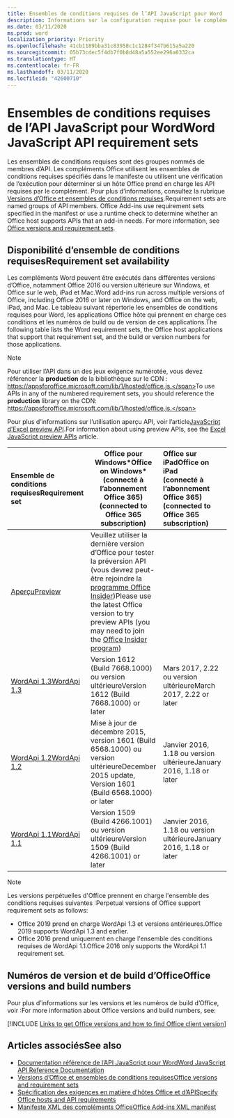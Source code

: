 ```yaml
---
title: Ensembles de conditions requises de l’API JavaScript pour Word
description: Informations sur la configuration requise pour le complément Office sur les builds Word
ms.date: 03/11/2020
ms.prod: word
localization_priority: Priority
ms.openlocfilehash: 41cb1189bba31c83958c1c1284f347b615a5a220
ms.sourcegitcommit: 05b73cdec5f4db7f0b8d48a5a552ee296a0332ca
ms.translationtype: HT
ms.contentlocale: fr-FR
ms.lasthandoff: 03/11/2020
ms.locfileid: "42600710"
---
```

# <a name="word-javascript-api-requirement-sets"></a><span data-ttu-id="8bf8f-103">Ensembles de conditions requises de l’API JavaScript pour Word</span><span class="sxs-lookup"><span data-stu-id="8bf8f-103">Word JavaScript API requirement sets</span></span>

<span data-ttu-id="8bf8f-p101">Les ensembles de conditions requises sont des groupes nommés de membres d’API. Les compléments Office utilisent les ensembles de conditions requises spécifiés dans le manifeste ou utilisent une vérification de l’exécution pour déterminer si un hôte Office prend en charge les API requises par le complément. Pour plus d’informations, consultez la rubrique [Versions d’Office et ensembles de conditions requises](../../develop/office-versions-and-requirement-sets.md).</span><span class="sxs-lookup"><span data-stu-id="8bf8f-p101">Requirement sets are named groups of API members. Office Add-ins use requirement sets specified in the manifest or use a runtime check to determine whether an Office host supports APIs that an add-in needs. For more information, see [Office versions and requirement sets](../../develop/office-versions-and-requirement-sets.md).</span></span>

## <a name="requirement-set-availability"></a><span data-ttu-id="8bf8f-107">Disponibilité d’ensemble de conditions requises</span><span class="sxs-lookup"><span data-stu-id="8bf8f-107">Requirement set availability</span></span>

<span data-ttu-id="8bf8f-108">Les compléments Word peuvent être exécutés dans différentes versions d’Office, notamment Office 2016 ou version ultérieure sur Windows, et Office sur le web, iPad et Mac.</span><span class="sxs-lookup"><span data-stu-id="8bf8f-108">Word add-ins run across multiple versions of Office, including Office 2016 or later on Windows, and Office on the web, iPad, and Mac.</span></span> <span data-ttu-id="8bf8f-109">Le tableau suivant répertorie les ensembles de conditions requises pour Word, les applications Office hôte qui prennent en charge ces conditions et les numéros de build ou de version de ces applications.</span><span class="sxs-lookup"><span data-stu-id="8bf8f-109">The following table lists the Word requirement sets, the Office host applications that support that requirement set, and the build or version numbers for those applications.</span></span>

> [!NOTE]
> <span data-ttu-id="8bf8f-110">Pour utiliser l’API dans un des jeux exigence numérotée, vous devez référencer la **production** de la bibliothèque sur le CDN : https://appsforoffice.microsoft.com/lib/1/hosted/office.js.</span><span class="sxs-lookup"><span data-stu-id="8bf8f-110">To use APIs in any of the numbered requirement sets, you should reference the **production** library on the CDN: https://appsforoffice.microsoft.com/lib/1/hosted/office.js.</span></span>
>
> <span data-ttu-id="8bf8f-111">Pour plus d’informations sur l’utilisation aperçu API, voir l’article[JavaScript d’Excel preview API](word-preview-apis.md).</span><span class="sxs-lookup"><span data-stu-id="8bf8f-111">For information about using preview APIs, see the [Excel JavaScript preview APIs](word-preview-apis.md) article.</span></span>

|  <span data-ttu-id="8bf8f-112">Ensemble de conditions requises</span><span class="sxs-lookup"><span data-stu-id="8bf8f-112">Requirement set</span></span>  |   <span data-ttu-id="8bf8f-113">Office pour Windows\*</span><span class="sxs-lookup"><span data-stu-id="8bf8f-113">Office on Windows\*</span></span><br><span data-ttu-id="8bf8f-114">(connecté à l’abonnement Office 365)</span><span class="sxs-lookup"><span data-stu-id="8bf8f-114">(connected to Office 365 subscription)</span></span>  |  <span data-ttu-id="8bf8f-115">Office sur iPad</span><span class="sxs-lookup"><span data-stu-id="8bf8f-115">Office on iPad</span></span><br><span data-ttu-id="8bf8f-116">(connecté à l’abonnement Office 365)</span><span class="sxs-lookup"><span data-stu-id="8bf8f-116">(connected to Office 365 subscription)</span></span>  |  <span data-ttu-id="8bf8f-117">Office sur Mac</span><span class="sxs-lookup"><span data-stu-id="8bf8f-117">Office on Mac</span></span><br><span data-ttu-id="8bf8f-118">(connecté à l’abonnement Office 365)</span><span class="sxs-lookup"><span data-stu-id="8bf8f-118">(connected to Office 365 subscription)</span></span>  | <span data-ttu-id="8bf8f-119">Office sur le web</span><span class="sxs-lookup"><span data-stu-id="8bf8f-119">Office on the web</span></span>  |
|:-----|-----|:-----|:-----|:-----|
| [<span data-ttu-id="8bf8f-120">Aperçu</span><span class="sxs-lookup"><span data-stu-id="8bf8f-120">Preview</span></span>](word-preview-apis.md) | <span data-ttu-id="8bf8f-121">Veuillez utiliser la dernière version d’Office pour tester la préversion API (vous devrez peut-être rejoindre la [programme Office Insider](https://products.office.com/office-insider))</span><span class="sxs-lookup"><span data-stu-id="8bf8f-121">Please use the latest Office version to try preview APIs (you may need to join the [Office Insider program](https://products.office.com/office-insider))</span></span> |
| [<span data-ttu-id="8bf8f-122">WordApi 1.3</span><span class="sxs-lookup"><span data-stu-id="8bf8f-122">WordApi 1.3</span></span>](word-api-1-3-requirement-set.md) | <span data-ttu-id="8bf8f-123">Version 1612 (Build 7668.1000) ou version ultérieure</span><span class="sxs-lookup"><span data-stu-id="8bf8f-123">Version 1612 (Build 7668.1000) or later</span></span>| <span data-ttu-id="8bf8f-124">Mars 2017, 2.22 ou version ultérieure</span><span class="sxs-lookup"><span data-stu-id="8bf8f-124">March 2017, 2.22 or later</span></span> | <span data-ttu-id="8bf8f-125">Mars 2017, 15.32 ou version ultérieure</span><span class="sxs-lookup"><span data-stu-id="8bf8f-125">March 2017, 15.32 or later</span></span>| <span data-ttu-id="8bf8f-126">Mars 2017</span><span class="sxs-lookup"><span data-stu-id="8bf8f-126">March 2017</span></span> |
| [<span data-ttu-id="8bf8f-127">WordApi 1.2</span><span class="sxs-lookup"><span data-stu-id="8bf8f-127">WordApi 1.2</span></span>](word-api-1-2-requirement-set.md) | <span data-ttu-id="8bf8f-128">Mise à jour de décembre 2015, version 1601 (Build 6568.1000) ou version ultérieure</span><span class="sxs-lookup"><span data-stu-id="8bf8f-128">December 2015 update, Version 1601 (Build 6568.1000) or later</span></span> | <span data-ttu-id="8bf8f-129">Janvier 2016, 1.18 ou version ultérieure</span><span class="sxs-lookup"><span data-stu-id="8bf8f-129">January 2016, 1.18 or later</span></span> | <span data-ttu-id="8bf8f-130">Janvier 2016, 15.19 ou version ultérieure</span><span class="sxs-lookup"><span data-stu-id="8bf8f-130">January 2016, 15.19 or later</span></span>| <span data-ttu-id="8bf8f-131">Septembre 2016</span><span class="sxs-lookup"><span data-stu-id="8bf8f-131">September 2016</span></span> |
| [<span data-ttu-id="8bf8f-132">WordApi 1.1</span><span class="sxs-lookup"><span data-stu-id="8bf8f-132">WordApi 1.1</span></span>](word-api-1-1-requirement-set.md) | <span data-ttu-id="8bf8f-133">Version 1509 (Build 4266.1001) ou version ultérieure</span><span class="sxs-lookup"><span data-stu-id="8bf8f-133">Version 1509 (Build 4266.1001) or later</span></span>| <span data-ttu-id="8bf8f-134">Janvier 2016, 1.18 ou version ultérieure</span><span class="sxs-lookup"><span data-stu-id="8bf8f-134">January 2016, 1.18 or later</span></span> | <span data-ttu-id="8bf8f-135">Janvier 2016, 15.19 ou version ultérieure</span><span class="sxs-lookup"><span data-stu-id="8bf8f-135">January 2016, 15.19 or later</span></span>| <span data-ttu-id="8bf8f-136">Septembre 2016</span><span class="sxs-lookup"><span data-stu-id="8bf8f-136">September 2016</span></span> |

> [!NOTE]
> <span data-ttu-id="8bf8f-137">Les versions perpétuelles d'Office prennent en charge l'ensemble des conditions requises suivantes :</span><span class="sxs-lookup"><span data-stu-id="8bf8f-137">Perpetual versions of Office support requirement sets as follows:</span></span>
>
> - <span data-ttu-id="8bf8f-138">Office 2019 prend en charge WordApi 1.3 et versions antérieures.</span><span class="sxs-lookup"><span data-stu-id="8bf8f-138">Office 2019 supports WordApi 1.3 and earlier.</span></span>
> - <span data-ttu-id="8bf8f-139">Office 2016 prend uniquement en charge l'ensemble des conditions requises de WordApi 1.1.</span><span class="sxs-lookup"><span data-stu-id="8bf8f-139">Office 2016 only supports the WordApi 1.1 requirement set.</span></span>

## <a name="office-versions-and-build-numbers"></a><span data-ttu-id="8bf8f-140">Numéros de version et de build d’Office</span><span class="sxs-lookup"><span data-stu-id="8bf8f-140">Office versions and build numbers</span></span>

<span data-ttu-id="8bf8f-141">Pour plus d’informations sur les versions et les numéros de build d’Office, voir :</span><span class="sxs-lookup"><span data-stu-id="8bf8f-141">For more information about Office versions and build numbers, see:</span></span>

[!INCLUDE [Links to get Office versions and how to find Office client version](../../includes/links-get-office-versions-builds.md)]

## <a name="see-also"></a><span data-ttu-id="8bf8f-142">Articles associés</span><span class="sxs-lookup"><span data-stu-id="8bf8f-142">See also</span></span>

- [<span data-ttu-id="8bf8f-143">Documentation référence de l’API JavaScript pour Word</span><span class="sxs-lookup"><span data-stu-id="8bf8f-143">Word JavaScript API Reference Documentation</span></span>](/javascript/api/word)
- [<span data-ttu-id="8bf8f-144">Versions d’Office et ensembles de conditions requises</span><span class="sxs-lookup"><span data-stu-id="8bf8f-144">Office versions and requirement sets</span></span>](../../develop/office-versions-and-requirement-sets.md)
- [<span data-ttu-id="8bf8f-145">Spécification des exigences en matière d’hôtes Office et d’API</span><span class="sxs-lookup"><span data-stu-id="8bf8f-145">Specify Office hosts and API requirements</span></span>](../../develop/specify-office-hosts-and-api-requirements.md)
- [<span data-ttu-id="8bf8f-146">Manifeste XML des compléments Office</span><span class="sxs-lookup"><span data-stu-id="8bf8f-146">Office Add-ins XML manifest</span></span>](../../develop/add-in-manifests.md)
